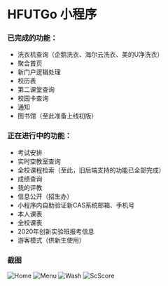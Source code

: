# HFUTGo 小程序

### 已完成的功能：
- 洗衣机查询（企鹅洗衣、海尔云洗衣、美的U净洗衣）
- 聚合首页
- 新门户逻辑处理
- 校历表
- 第二课堂查询
- 校园卡查询
- 通知
- 图书馆（至此准备上线初版）

### 正在进行中的功能：
- 考试安排
- 实时空教室查询
- 全校课程检索（至此，旧后端支持的功能已全部完成）
- 成绩查询
- 我的评教
- 信息公开（招生办）
- 小程序内自助验证新CAS系统邮箱、手机号
- 本人课表
- 全校课表
- 2020年创新实验班报考信息
- 游客模式（供新生使用）

### 截图
![Home](screenshot_home.png)
![Menu](screenshot_menu.png)
![Wash](screenshot_wash.png)
![ScScore](screenshot_scscore.png)